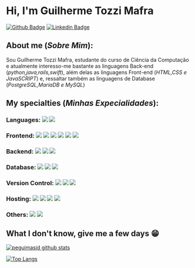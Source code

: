 # Hi, I'm Guilherme Tozzi Mafra

[![Github Badge](https://img.shields.io/badge/-Github-000?style=flat-square&logo=Github&logoColor=white&link=https://github.com/guilhermetozzimafra)](https://github.com/peguimasid)
[![Linkedin Badge](https://img.shields.io/badge/-LinkedIn-blue?style=flat-square&logo=Linkedin&logoColor=white&link=https://www.linkedin.com/in/guilhermo-masid-494677b8/)](https://www.linkedin.com/in/guilherme-tozzi-mafra-a91744208/)


## About me (*Sobre Mim*):

Sou Guilherme Tozzi Mafra, estudante do curso de Ciência da Computação e atualmente interesso-me bastante as linguagens Back-end (*python,java,rails,swift*), além delas as linguagens Front-end (*HTML,CSS e JavaSCRIPT*) e, ressaltar também as linguagens de Database (*PostgreSQL,MariaDB e MySQL*) 

## My specialties (*Minhas Expecialidades*):

### Languages: <img src="https://img.shields.io/badge/javascript%20-%23323330.svg?&style=for-the-badge&logo=javascript&logoColor=%23F7DF1E"/> <img src="https://img.shields.io/badge/typescript%20-%23007ACC.svg?&style=for-the-badge&logo=typescript&logoColor=white"/>

### Frontend: <img src="https://img.shields.io/badge/html5%20-%23E34F26.svg?&style=for-the-badge&logo=html5&logoColor=white"/> <img src="https://img.shields.io/badge/css3%20-%231572B6.svg?&style=for-the-badge&logo=css3&logoColor=white"/> <img src="https://img.shields.io/badge/react%20-%2320232a.svg?&style=for-the-badge&logo=react&logoColor=%2361DAFB"/> <img src="https://img.shields.io/badge/react_native%20-%2320232a.svg?&style=for-the-badge&logo=react&logoColor=%2361DAFB"/> <img src="https://img.shields.io/badge/redux%20-%23593d88.svg?&style=for-the-badge&logo=redux&logoColor=white"/> <img src="https://img.shields.io/badge/Next.js%20-000000?style=for-the-badge&logo=next.js&logoColor=white" />

### Backend: <img src="https://img.shields.io/badge/node.js%20-%2343853D.svg?&style=for-the-badge&logo=node.js&logoColor=white"/> <img src="https://img.shields.io/badge/express.js%20-%23404d59.svg?&style=for-the-badge"/> <img src="https://img.shields.io/badge/AdonisJS%20-220052?style=for-the-badge&logo=adonisjs&logoColor=white" />

### Database: <img src ="https://img.shields.io/badge/postgres-%23316192.svg?&style=for-the-badge&logo=postgresql&logoColor=white"/> <img src ="https://img.shields.io/badge/sqlite-%2307405e.svg?&style=for-the-badge&logo=sqlite&logoColor=white"/> <img src ="https://img.shields.io/badge/MongoDB-%234ea94b.svg?&style=for-the-badge&logo=mongodb&logoColor=white"/>

### Version Control: <img src="https://img.shields.io/badge/git%20-F05032.svg?&style=for-the-badge&logo=git&logoColor=white"/> <img src="https://img.shields.io/badge/github%20-%23121011.svg?&style=for-the-badge&logo=github&logoColor=white"/> <img src="https://img.shields.io/badge/bitbucket%20-%230047B3.svg?&style=for-the-badge&logo=bitbucket&logoColor=white"/>

### Hosting: <img src="https://img.shields.io/badge/heroku%20-%23430098.svg?&style=for-the-badge&logo=heroku&logoColor=white"/> <img src="https://img.shields.io/badge/vercel%20-%23000000.svg?&style=for-the-badge&logo=vercel&logoColor=white"/> <img src="https://img.shields.io/badge/DigitalOcean-%230167ff.svg?&style=for-the-badge&logo=digitalOcean&logoColor=white"/> <img src="https://img.shields.io/badge/Netlify-00C7B7?style=for-the-badge&logo=netlify&logoColor=white" />

### Others: <img src="https://img.shields.io/badge/docker%20-%230db7ed.svg?&style=for-the-badge&logo=docker&logoColor=white"/> <img src="https://img.shields.io/badge/GraphQL%20-e535ab.svg?&style=for-the-badge&logo=graphql&logoColor=white"/> 

## What I don't know, give me a few days 😁

[![peguimasid github stats](https://github-readme-stats.vercel.app/api?username=peguimasid&show_icons=true&title_color=fff&icon_color=37aaff&text_color=f8f8f2&bg_color=171c24&count_private=true)](https://github.com/peguimasid)

[![Top Langs](https://github-readme-stats.vercel.app/api/top-langs/?username=peguimasid&layout=compact&title_color=fff&text_color=f8f8f2&hide=java&bg_color=171c24)](https://github.com/peguimasid)
